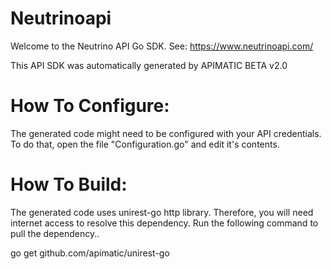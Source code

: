Neutrinoapi
=================
Welcome to the Neutrino API Go SDK. See: https://www.neutrinoapi.com/

This API SDK was automatically generated by APIMATIC BETA v2.0

How To Configure:
=================
The generated code might need to be configured with your API credentials. To do that,
open the file "Configuration.go" and edit it's contents.

How To Build: 
=============
The generated code uses unirest-go http library. Therefore, you will need internet access to resolve
this dependency. Run the following command to pull the dependency..

go get github.com/apimatic/unirest-go
